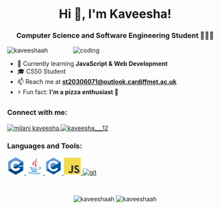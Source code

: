 <h1 align="center">Hi 👋, I'm Kaveesha!</h1>
<h3 align="center">Computer Science and Software Engineering Student 👩🏻‍💻</h3>

<img align="right" alt="coding" width="350" src="https://cdnb.artstation.com/p/assets/images/images/028/991/999/original/anna-havrylyukh-.gif?1596125112">

<p align="left"> 
  <img src="https://komarev.com/ghpvc/?username=kaveeshaah&label=Profile%20views&color=0e75b6&style=flat" alt="kaveeshaah" /> 
</p>
  
- 🌱 Currently learning **JavaScript & Web Development**
- 🎓 CS50 Student 
- 📫 Reach me at **st20306071@outlook.cardiffmet.ac.uk**
- ⚡ Fun fact: **I'm a pizza enthusiast 🍕**

<h3 align="left">Connect with me:</h3>
<p align="left">
  <a href="https://linkedin.com/in/milani-kaveesha" target="blank">
    <img align="center" src="https://raw.githubusercontent.com/rahuldkjain/github-profile-readme-generator/master/src/images/icons/Social/linked-in-alt.svg" alt="milani kaveesha" height="30" width="40" />
  </a>
  <a href="https://instagram.com/kaveesha___12" target="blank">
    <img align="center" src="https://raw.githubusercontent.com/rahuldkjain/github-profile-readme-generator/master/src/images/icons/Social/instagram.svg" alt="kaveesha___12" height="30" width="40" />
  </a>
</p>

<h3 align="left">Languages and Tools:</h3>
<p align="left"> 
  <a href="https://www.w3schools.com/cpp/" target="_blank" rel="noreferrer"> 
    <img src="https://raw.githubusercontent.com/devicons/devicon/master/icons/cplusplus/cplusplus-original.svg" alt="cplusplus" width="40" height="40"/> 
  </a>
  <a href="https://www.w3schools.com/java/" target="_blank" rel="noreferrer">
    <img src="https://raw.githubusercontent.com/devicons/devicon/master/icons/java/java-original.svg" alt="java" width="40" height="40"/>
  </a>
  <a href="https://www.w3schools.com/c/" target="_blank" rel="noreferrer">
    <img src="https://raw.githubusercontent.com/devicons/devicon/master/icons/c/c-original.svg" alt="c" width="40" height="40"/>
  </a>
  <a href="https://developer.mozilla.org/en-US/docs/Web/JavaScript" target="_blank" rel="noreferrer">
    <img src="https://raw.githubusercontent.com/devicons/devicon/master/icons/javascript/javascript-original.svg" alt="javascript" width="40" height="40"/>
  </a>
  <a href="https://git-scm.com/" target="_blank" rel="noreferrer">
    <img src="https://www.vectorlogo.zone/logos/git-scm/git-scm-icon.svg" alt="git" width="40" height="40"/>
  </a>
</p>

<br clear="both"> <!-- This clears the float for the stats below -->

<div align="center">
  <img src="https://github-readme-stats.vercel.app/api?username=kaveeshaah&show_icons=true&locale=en&theme=default&hide_border=true" alt="kaveeshaah" width="48%" />
  <img src="https://github-readme-stats.vercel.app/api/top-langs/?username=kaveeshaah&layout=compact&theme=default&hide_border=true&langs_count=6" alt="kaveeshaah" width="45%" />
</div>
